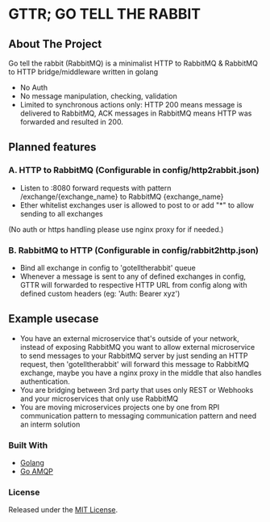
# GTTR; GO TELL THE RABBIT

<!-- ABOUT THE PROJECT -->
## About The Project

Go tell the rabbit (RabbitMQ) is a minimalist HTTP to RabbitMQ & RabbitMQ to HTTP bridge/middleware written in golang

- No Auth
- No message manipulation, checking, validation
- Limited to synchronous actions only: HTTP 200 means message is delivered to RabbitMQ, ACK messages in RabbitMQ means HTTP was forwarded and resulted in 200.


## Planned features

### A. HTTP to RabbitMQ  (Configurable in config/http2rabbit.json)
* Listen to :8080 forward requests with pattern /exchange/{exchange_name} to RabbitMQ {exchange_name}
* Ether whitelist exchanges user is allowed to post to or add "*" to allow sending to all exchanges

(No auth or https handling please use nginx proxy for if needed.)

### B. RabbitMQ to HTTP (Configurable in config/rabbit2http.json)
* Bind all exchange in config to 'gotelltherabbit' queue
* Whenever a message is sent to any of defined exchanges in config, GTTR will forwarded to respective HTTP URL from config along with defined custom headers (eg: 'Auth: Bearer xyz')

## Example usecase
* You have an external microservice that's outside of your network, instead of exposing RabbitMQ you want to allow external microservice to send messages to your RabbitMQ server by just sending an HTTP request, then 'gotelltherabbit' will forward this message to RabbitMQ exchange, maybe you have a nginx proxy in the middle that also handles authentication.
* You are bridging between 3rd party that uses only REST or Webhooks and your microservices that only use RabbitMQ
* You are moving microservices projects one by one from RPI communication pattern to messaging communication pattern and need an interm solution


### Built With
* [Golang](https://golang.org/)
* [Go AMQP](https://github.com/streadway/amqp)



### License
Released under the [MIT License](LICENSE).
